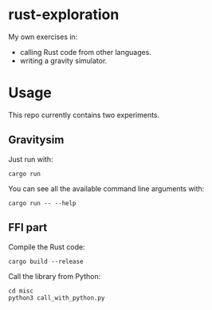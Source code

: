 rust-exploration
=============

My own exercises in:

 - calling Rust code from other languages.
 - writing a gravity simulator.

# Usage

This repo currently contains two experiments.

## Gravitysim

Just run with:

```
cargo run
```

You can see all the available command line arguments with:

```
cargo run -- --help
```

## FFI part

Compile the Rust code:

```
cargo build --release
```

Call the library from Python:

```
cd misc
python3 call_with_python.py
```
